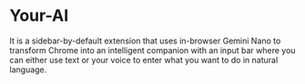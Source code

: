 # Your-AI

It is a sidebar-by-default extension that uses in-browser Gemini Nano to transform Chrome into an intelligent companion with an input bar where you can either use text or your voice to enter what you want to do in natural language.
